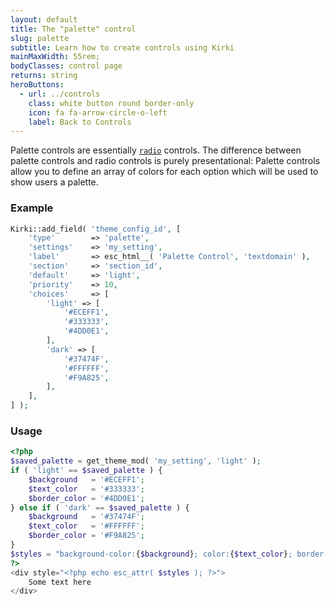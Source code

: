 ```yaml
---
layout: default
title: The "palette" control
slug: palette
subtitle: Learn how to create controls using Kirki
mainMaxWidth: 55rem;
bodyClasses: control page
returns: string
heroButtons:
  - url: ../controls
    class: white button round border-only
    icon: fa fa-arrow-circle-o-left
    label: Back to Controls
---
```


Palette controls are essentially [`radio`](radio) controls. The difference between palette controls and radio controls is purely presentational: Palette controls allow you to define an array of colors for each option which will be used to show users a palette.

### Example

```php
Kirki::add_field( 'theme_config_id', [
	'type'        => 'palette',
	'settings'    => 'my_setting',
	'label'       => esc_html__( 'Palette Control', 'textdomain' ),
	'section'     => 'section_id',
	'default'     => 'light',
	'priority'    => 10,
	'choices'     => [
		'light' => [
			'#ECEFF1',
			'#333333',
			'#4DD0E1',
		],
		'dark' => [
			'#37474F',
			'#FFFFFF',
			'#F9A825',
		],
	],
] );
```

### Usage

```php
<?php
$saved_palette = get_theme_mod( 'my_setting', 'light' );
if ( 'light' == $saved_palette ) {
	$background   = '#ECEFF1';
	$text_color   = '#333333';
	$border_color = '#4DD0E1';
} else if ( 'dark' == $saved_palette ) {
	$background   = '#37474F';
	$text_color   = '#FFFFFF';
	$border_color = '#F9A825';
}
$styles = "background-color:{$background}; color:{$text_color}; border-color:{$border_color};";
?>
<div style="<?php echo esc_attr( $styles ); ?>">
	Some text here
</div>
```

